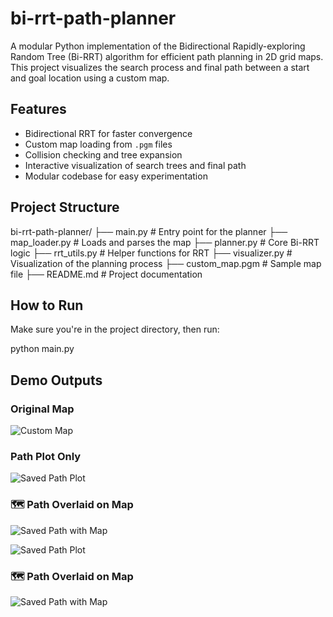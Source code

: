 # bi-rrt-path-planner

A modular Python implementation of the Bidirectional Rapidly-exploring Random Tree (Bi-RRT) algorithm for efficient path planning in 2D grid maps. This project visualizes the search process and final path between a start and goal location using a custom map.

## Features

- Bidirectional RRT for faster convergence
- Custom map loading from `.pgm` files
- Collision checking and tree expansion
- Interactive visualization of search trees and final path
- Modular codebase for easy experimentation

## Project Structure
bi-rrt-path-planner/ 
├── main.py # Entry point for the planner 
├── map_loader.py # Loads and parses the map 
├── planner.py # Core Bi-RRT logic 
├── rrt_utils.py # Helper functions for RRT 
├── visualizer.py # Visualization of the planning process 
├── custom_map.pgm # Sample map file 
├── README.md # Project documentation

## How to Run

Make sure you're in the project directory, then run:

python main.py

## Demo Outputs

### Original Map
![Custom Map](custom_map.pgm)

### Path Plot Only
![Saved Path Plot](saved_path_plot.pgm)

### 🗺️ Path Overlaid on Map
![Saved Path with Map](saved_path_with_map.pgm)

![Saved Path Plot](saved_path_plot.pgm)

### 🗺️ Path Overlaid on Map
![Saved Path with Map](saved_path_with_map.pgm)
